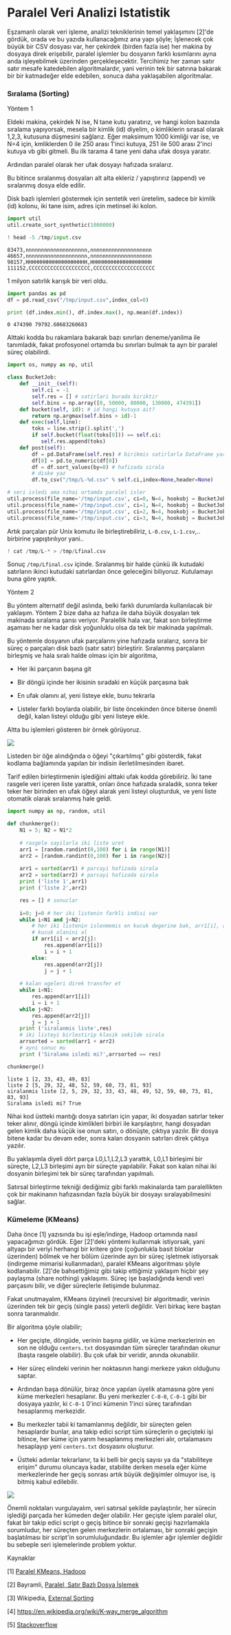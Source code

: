 # Paralel Veri Analizi Istatistik

Eşzamanlı olarak veri işleme, analizi tekniklerinin temel yaklaşımını
[2]'de gördük, orada ve bu yazıda kullanacağımız ana yapı şöyle;
İşlenecek çok büyük bir CSV dosyası var, her çekirdek (birden fazla
ise) her makina by dosyaya direk erişebilir, paralel işlemler bu
dosyanın farklı kısımlarını ayna anda işleyebilmek üzerinden
gerçekleşecektir. Tercihimiz her zaman satır satır mesafe katedebilen
algoritmalardır, yani verinin tek bir satırına bakarak bir bir
katmadeğer elde edebilen, sonuca daha yaklaşabilen algoritmalar.

### Sıralama (Sorting)

Yöntem 1

Eldeki makina, çekirdek N ise, N tane kutu yaratırız, ve hangi kolon
bazında sıralama yapıyorsak, mesela bir kimlik (id) diyelim, o
kimliklerin sırasal olarak 1,2,3, kutusuna düşmesini sağlarız. Eğer
maksimum 1000 kimliği var ise, ve N=4 için, kmliklerden 0 ile 250
arası 1'inci kutuya, 251 ile 500 arası 2'inci kutuya vb gibi gitmeli.
Bu ilk tarama 4 tane yeni daha ufak dosya yaratır.

Ardından paralel olarak her ufak dosyayı hafızada sıralarız.

Bu bitince sıralanmış dosyaları alt alta ekleriz / yapıştırırız
(append) ve sıralanmış dosya elde edilir.

Disk bazlı işlemleri göstermek için sentetik veri üretelim, sadece bir
kimlik (id) kolonu, iki tane isim, adres için metinsel iki kolon.

```python
import util
util.create_sort_synthetic(1000000)
```

```python
! head -5 /tmp/input.csv
```

```text
83473,nnnnnnnnnnnnnnnnnnnn,nnnnnnnnnnnnnnnnnnnn
46657,nnnnnnnnnnnnnnnnnnnn,nnnnnnnnnnnnnnnnnnnn
98157,HHHHHHHHHHHHHHHHHHHH,HHHHHHHHHHHHHHHHHHHH
111152,CCCCCCCCCCCCCCCCCCCC,CCCCCCCCCCCCCCCCCCCC
```

1 milyon satırlık karışık bir veri oldu.

```python
import pandas as pd
df = pd.read_csv("/tmp/input.csv",index_col=0)
```

```python
print (df.index.min(), df.index.max(), np.mean(df.index))
```

```text
0 474390 79792.60683260683
```

Alttaki kodda bu rakamlara bakarak bazı sınırları deneme/yanilma ile
tanımladık, fakat profosyonel ortamda bu sınırları bulmak ta ayrı bir
paralel süreç olabilirdi.


```python
import os, numpy as np, util

class BucketJob:
    def __init__(self):
        self.ci = -1
        self.res = [] # satirlari burada biriktir
        self.bins = np.array([0, 50000, 80000, 130000, 474391])
    def bucket(self, id): # id hangi kutuya ait?
        return np.argmax(self.bins > id)-1        
    def exec(self,line):
        toks = line.strip().split(',')
        if self.bucket(float(toks[0])) == self.ci:
           self.res.append(toks)
    def post(self):
        df = pd.DataFrame(self.res) # birikmis satirlarla DataFrame yarat
        df[0] = pd.to_numeric(df[0])
        df = df.sort_values(by=0) # hafizada sirala
        # diske yaz
        df.to_csv("/tmp/L-%d.csv" % self.ci,index=None,header=None)

# seri isledi ama nihai ortamda paralel isler
util.process(file_name='/tmp/input.csv', ci=0, N=4, hookobj = BucketJob())
util.process(file_name='/tmp/input.csv', ci=1, N=4, hookobj = BucketJob())
util.process(file_name='/tmp/input.csv', ci=2, N=4, hookobj = BucketJob())
util.process(file_name='/tmp/input.csv', ci=3, N=4, hookobj = BucketJob())
```

Artık parçaları pür Unix komutu ile birleştirebiliriz, `L-0.csv`,
`L-1.csv`,..  birbirine yapıştırılıyor yani..

```python
! cat /tmp/L-* > /tmp/Lfinal.csv
```

Sonuç `/tmp/Lfinal.csv` içinde. Sıralanmış bir halde çünkü ilk kutudaki
satırların ikinci kutudaki satırlardan önce geleceğini biliyoruz. Kutulamayı
buna göre yaptık. 

Yöntem 2

Bu yöntem alternatif değil aslında, belki farklı durumlarda
kullanılacak bir yaklaşım. Yöntem 2 bize daha az hafıza ile daha büyük
dosyaları tek makinada sıralama şansı veriyor. Paralellik hala var,
fakat son birleştirme aşaması her ne kadar disk yoğunluklu olsa da tek
bir makinada yapılmalı.

Bu yöntemle dosyanın ufak parçalarını yine hafızada sıralarız, sonra
bir süreç o parçaları disk bazlı (satır satır) birleştirir. Sıralanmış
parçaların birleşmiş ve hala sıralı halde olması için bir algoritma,

* Her iki parçanın başına git

* Bir döngü içinde her ikisinin sıradaki en küçük parçasına bak

* En ufak olanını al, yeni listeye ekle, bunu tekrarla

* Listeler farklı boylarda olabilir, bir liste öncekinden önce biterse
  önemli değil, kalan listeyi olduğu gibi yeni listeye ekle.

Altta bu işlemleri gösteren bir örnek görüyoruz.

![](sort1.png)

Listeden bir öğe alındığında o öğeyi "çıkartılmış" gibi gösterdik,
fakat kodlama bağlamında yapılan bir indisin ilerletilmesinden ibaret.

Tarif edilen birleştirmenin işlediğini alttaki ufak kodda
görebiliriz. İki tane rasgele veri içeren liste yarattık, onları önce
hafızada sıraladık, sonra teker teker her birinden en ufak öğeyi
alarak yeni listeyi oluşturduk, ve yeni liste otomatik olarak
sıralanmış hale geldi.

```python
import numpy as np, random, util

def chunkmerge():
    N1 = 5; N2 = N1*2
    
    # rasgele sayilarla iki liste uret
    arr1 = [random.randint(0,100) for i in range(N1)]
    arr2 = [random.randint(0,100) for i in range(N2)]
    
    arr1 = sorted(arr1) # parcayi hafizada sirala
    arr2 = sorted(arr2) # parcayi hafizada sirala
    print ('liste 1',arr1)
    print ('liste 2',arr2)

    res = [] # sonuclar
    
    i=0; j=0 # her iki listenin farkli indisi var
    while i<N1 and j<N2:
        # her iki listenin islenmemis en kucuk degerine bak, arr1[i], arr2[j]
        # kucuk olanini al
        if arr1[i] < arr2[j]:
            res.append(arr1[i])
            i = i + 1
        else:
            res.append(arr2[j])
            j = j + 1
            
    # kalan ogeleri direk transfer et
    while i<N1:
        res.append(arr1[i])
        i = i + 1
    while j<N2:
        res.append(arr2[j])
        j = j + 1
    print ('siralanmis liste',res)
    # iki listeyi birlestirip klasik sekilde sirala
    arrsorted = sorted(arr1 + arr2)
    # ayni sonuc mu
    print ('Siralama isledi mi?',arrsorted == res)

chunkmerge()   
```

```text
liste 1 [2, 33, 43, 49, 83]
liste 2 [5, 29, 32, 48, 52, 59, 60, 73, 81, 93]
siralanmis liste [2, 5, 29, 32, 33, 43, 48, 49, 52, 59, 60, 73, 81, 83, 93]
Siralama isledi mi? True
```

Nihai kod üstteki mantığı dosya satırları için yapar, iki dosyadan
satırlar teker teker alınır, döngü içinde kimlikleri birbiri ile
karşılaştırır, hangi dosyadan gelen kimlik daha küçük ise onun satırı,
o dönüşte, çıktıya yazılır. Bir dosya bitene kadar bu devam eder, sonra
kalan dosyanin satırları direk çıktıya yazılır. 

Bu yaklaşımla diyeli dört parça L0,L1,L2,L3 yarattık, L0,L1 birleşimi
bir süreçte, L2,L3 birleşimi ayrı bir süreçte yapılabilir. Fakat son kalan
nihai iki dosyanin birleşimi tek bir süreç tarafından yapılmalı.

Satırsal birleştirme tekniği dediğimiz gibi farklı makinalarda tam
paralellikten çok bir makinanın hafızasından fazla büyük bir dosyayı
sıralayabilmesini sağlar.

### Kümeleme (KMeans)

Daha önce [1] yazısında bu işi eşle/indirge, Hadoop ortamında nasıl
yapacağımızı gördük. Eğer [2]'deki yöntemi kullanmak istiyorsak, yani
altyapı bir veriyi herhangi bir kritere göre (çoğunlukla basit bloklar
üzerinden) bölmek ve her bölüm üzerinde ayrı bir süreç işletmek
istiyorsak (indirgeme mimarisi kullanmadan), paralel KMeans
algoritması şöyle kodlanabilir. [2]'de bahsettiğimiz gibi takip
ettiğimiz yaklaşım hiçbir şey paylaşma (share nothing)
yaklaşımı. Süreç işe başladığında kendi veri parçasını bilir, ve diğer
süreçlerle iletişimde bulunmaz.

Fakat unutmayalım, KMeans özyineli (recursive) bir algoritmadir,
verinin üzerinden tek bir geçiş (single pass) yeterli değildir. Veri
birkaç kere baştan sonra taranmalıdır.

Bir algoritma şöyle olabilir;

- Her geçişte, döngüde, verinin başına gidilir, ve küme merkezlerinin
  en son ne olduğu `centers.txt` dosyasından tüm süreçler tarafından
  okunur (başta rasgele olabilir). Bu çok ufak bir veridir, anında
  okunabilir.

- Her süreç elindeki verinin her noktasının hangi merkeze yakın
  olduğunu saptar.

- Ardından başa dönülür, biraz önce yapılan üyelik atamasına göre yeni
  küme merkezleri hesaplanır. Bu yeni merkezler `C-0-0`, `C-0-1` gibi
  bir dosyaya yazılır, ki `C-0-1` 0'inci kümenin 1'inci süreç
  tarafından hesaplanmış merkezidir.

- Bu merkezler tabii ki tamamlanmış değildir, bir süreçten gelen
  hesaplardır bunlar, ana takip edici script tüm süreçlerin o
  geçişteki işi bitince, her küme için yarım hesaplanmış merkezleri
  alır, ortalamasını hesaplayıp yeni `centers.txt` dosyasını oluşturur.

- Üstteki adımlar tekrarlanır, ta ki belli bir geçiş sayısı ya da
  "stabiliteye erişim" durumu oluncaya kadar, stabilite derken mesela
  eğer küme merkezlerinde her geçiş sonrası artık büyük değişimler
  olmuyor ise, iş bitmiş kabul edilebilir.

![](kmeans.gif)

Önemli noktaları vurgulayalım, veri satırsal şekilde paylaştırılır,
her sürecin işlediği parçada her kümeden değer olabilir. Her geçişte
işlem paralel olur, fakat bir takip edici script o geçiş bitince bir
sonraki geçişi hazırlamakla sorumludur, her süreçten gelen merkezlerin
ortalaması, bir sonraki geçişin başlatılması bir script'in
sorumluluğundadır. Bu işlemler ağır işlemler değildir bu sebeple seri
işlemelerinde problem yoktur.

Kaynaklar

[1] [Paralel KMeans, Hadoop](2013/10/paralel-kmeans-hadoop.html)

[2] Bayramli, [Paralel, Satır Bazlı Dosya İşlemek](../../2016/02/toptan-islemler-paralelizasyon.html)

[3] Wikipedia, [External Sorting](https://en.wikipedia.org/wiki/External_sorting)

[4] https://en.wikipedia.org/wiki/K-way_merge_algorithm

[5] [Stackoverflow](https://stackoverflow.com/questions/29494594/sorting-data-with-space-contrainsts)


